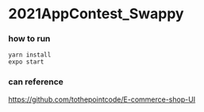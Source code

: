 # 2021AppContest_Swappy

### how to run

```
yarn install
expo start
```

### can reference
https://github.com/tothepointcode/E-commerce-shop-UI
